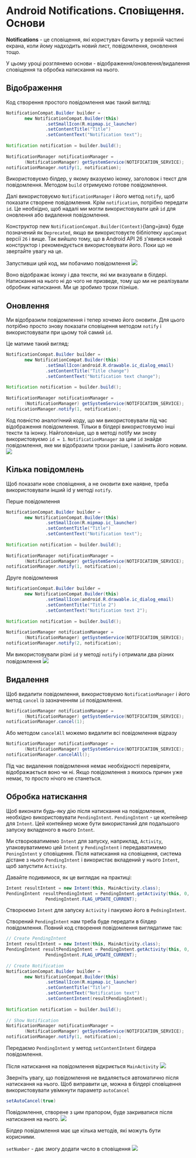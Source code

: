 # Android Notifications. Сповіщення. Основи
**Notifications** - це сповіщення, які користувач бачить у верхній частині екрана, коли йому надходить новий лист, повідомлення, оновлення тощо.

У цьому уроці розглянемо основи - відображення/оновлення/видалення сповіщення та обробка натискання на нього.

## Відображення
Код створення простого повідомлення має такий вигляд:
```java
NotificationCompat.Builder builder =
       new NotificationCompat.Builder(this)
               .setSmallIcon(R.mipmap.ic_launcher)
               .setContentTitle("Title")
               .setContentText("Notification text");
 
Notification notification = builder.build();
 
NotificationManager notificationManager =
       (NotificationManager) getSystemService(NOTIFICATION_SERVICE);
notificationManager.notify(1, notification);
```

Використовуємо білдер, у якому вказуємо іконку, заголовок і текст для повідомлення. Методом `build` отримуємо готове повідомлення.

Далі використовуємо `NotificationManager` і його метод `notify`, щоб показати створене повідомлення. Крім `notification`, потрібно передати `id`. Це необхідно, щоб надалі ми могли використовувати цей `id` для оновлення або видалення повідомлення.

Конструктор new `NotificationCompat.Builder(Context)`{lang=java} буде позначений як `Deprecated`, якщо ви використовуєте бібліотеку `appCompat` версії `26` і вище. Так вийшло тому, що в Android API 26 з'явився новий конструктор і рекомендується використовувати його. Поки що не звертайте увагу на це.

Запустивши цей код, ми побачимо повідомлення
![](/images/android/10-lesson/11-notifications-intro/1.png)

Воно відображає іконку і два тексти, які ми вказували в білдері. Натискання на нього ні до чого не призведе, тому що ми не реалізували обробник натискання. Ми це зробимо трохи пізніше.

## Оновлення
Ми відобразили повідомлення і тепер хочемо його оновити. Для цього потрібно просто знову показати сповіщення методом `notify` і використовувати при цьому той самий `id`.

Це матиме такий вигляд:
```java
NotificationCompat.Builder builder =
       new NotificationCompat.Builder(this)
               .setSmallIcon(android.R.drawable.ic_dialog_email)
               .setContentTitle("Title change")
               .setContentText("Notification text change");
 
Notification notification = builder.build();
 
NotificationManager notificationManager =
       (NotificationManager) getSystemService(NOTIFICATION_SERVICE);
notificationManager.notify(1, notification);
```
Код повністю аналогічний коду, що ми використовували під час відображення повідомлення. Тільки в білдері використовуємо інші тексти та іконку. Найголовніше, що в методі notify ми знову використовуємо `id = 1`. `NotificationManager` за цим `id` знайде повідомлення, яке ми відобразили трохи раніше, і замінить його новим.
![](/images/android/10-lesson/11-notifications-intro/2.png)

## Кілька повідомлень
Щоб показати нове сповіщення, а не оновити вже наявне, треба використовувати інший id у методі `notify`.

Перше повідомлення
```java
NotificationCompat.Builder builder =
       new NotificationCompat.Builder(this)
               .setSmallIcon(R.mipmap.ic_launcher)
               .setContentTitle("Title")
               .setContentText("Notification text");
 
Notification notification = builder.build();
 
NotificationManager notificationManager =
       (NotificationManager) getSystemService(NOTIFICATION_SERVICE);
notificationManager.notify(1, notification);
```
Друге повідомлення
```java
NotificationCompat.Builder builder =
       new NotificationCompat.Builder(this)
               .setSmallIcon(android.R.drawable.ic_dialog_email)
               .setContentTitle("Title 2")
               .setContentText("Notification text 2");
 
Notification notification = builder.build();
 
NotificationManager notificationManager =
       (NotificationManager) getSystemService(NOTIFICATION_SERVICE);
notificationManager.notify(2, notification);
```
Ми використовували різні `id` у методі `notify` і отримали два різних повідомлення
![](/images/android/10-lesson/11-notifications-intro/3.png)

## Видалення
Щоб видалити повідомлення, використовуємо `NotificationManager` і його метод `cancel` із зазначенням `id` повідомлення.

```java
NotificationManager notificationManager =
       (NotificationManager) getSystemService(NOTIFICATION_SERVICE);
notificationManager.cancel(1);
```
Або методом `cancelAll` можемо видалити всі повідомлення відразу
```java
NotificationManager notificationManager =
       (NotificationManager) getSystemService(NOTIFICATION_SERVICE);
notificationManager.cancelAll();
```

Під час видалення повідомлення немає необхідності перевіряти, відображається воно чи ні. Якщо повідомлення з якихось причин уже немає, то просто нічого не станеться.

## Обробка натискання
Щоб виконати будь-яку дію після натискання на повідомлення, необхідно використовувати `PendingIntent`. `PendingIntent` - це контейнер для `Intent`. Цей контейнер може бути використаний для подальшого запуску вкладеного в нього `Intent`.

Ми створюватимемо `Intent` для запуску, наприклад, `Activity`, упаковуватимемо цей `Intent` у `PendingIntent` і передаватимемо `PeningIntent` у сповіщення. Після натискання на сповіщення, система дістане з нього `PendingIntent` і використає вкладений у нього `Intent`, щоб запустити `Activity`.

Давайте подивимося, як це виглядає на практиці:
```java
Intent resultIntent = new Intent(this, MainActivity.class);
PendingIntent resultPendingIntent = PendingIntent.getActivity(this, 0, resultIntent,
               PendingIntent.FLAG_UPDATE_CURRENT);
```

Створюємо `Intent` для запуску `Activity` і пакуємо його в `PedningIntent`. 

Створений `PendingIntent` нам треба буде передати в білдер повідомлення. Повний код створення повідомлення виглядатиме так:
```java
// Create PendingIntent
Intent resultIntent = new Intent(this, MainActivity.class);
PendingIntent resultPendingIntent = PendingIntent.getActivity(this, 0, resultIntent,
               PendingIntent.FLAG_UPDATE_CURRENT);
 
// Create Notification
NotificationCompat.Builder builder =
       new NotificationCompat.Builder(this)
               .setSmallIcon(R.mipmap.ic_launcher)
               .setContentTitle("Title")
               .setContentText("Notification text")
               .setContentIntent(resultPendingIntent);
 
Notification notification = builder.build();
 
// Show Notification
NotificationManager notificationManager =
       (NotificationManager) getSystemService(NOTIFICATION_SERVICE);
notificationManager.notify(1, notification);
```
Передаємо `PendingIntent` у метод `setContentIntent` білдера повідомлення. 

Після натискання на повідомлення відкриється `MainActivity`
![](/images/android/10-lesson/11-notifications-intro/4.gif)

Зверніть увагу, що повідомлення не видаляється автоматично після натискання на нього. Щоб виправити це, можна в білдері сповіщення використовувати увімкнути параметр `autoCancel`
```java
setAutoCancel(true)
```
Повідомлення, створене з цим прапором, буде закриватися після натискання на нього.
![](/images/android/10-lesson/11-notifications-intro/5.gif)

Білдер повідомлення має ще кілька методів, які можуть бути корисними.

`setNumber` - дає змогу додати число в сповіщення
![](/images/android/10-lesson/11-notifications-intro/6.png)
